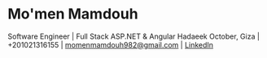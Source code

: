 # Mo'men Mamdouh
Software Engineer |  Full Stack ASP.NET & Angular
Hadaeek October, Giza | +201021316155 | momenmamdouh982@gmail.com | [LinkedIn](https://www.linkedin.com/in/mo-men-mamdouh-02070319b)
